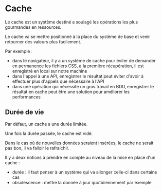 # Cache

Le cache est un système destiné a soulagé les opérations les plus gourmandes en ressources.

Le cache va se mettre positionné à la place du système de base et venir retourner des valeurs plus facilement.

Par exemple :

- dans le navigateur, il y a un système de cache pour éviter de demander en permanence les fichiers CSS, à la première récupération, il est enregistré en local sur notre machine
- dans l'appel à une API, enregistrer le résultat peut éviter d'avoir à effectuer plus d'appels que nécessaire à l'API
- dans une opération qui nécessite un gros travail en BDD, enregistrer le résultat en cache peut être une solution pour améliorer les performances

## Durée de vie

Par défaut, un cache a une durée limitée.

Une fois la durée passée, le cache est vidé.

Dans le cas où de nouvelles données seraient insérées, le cache ne serait pas bon, il va falloir le rafraichir.

Il y a deux notions à prendre en compte au niveau de la mise en place d'un cache :

- durée : il faut penser à un système qui va allonger celle-ci dans certains cas
- obsolescence : mettre la donnée à jour quotidiennement par exemple

